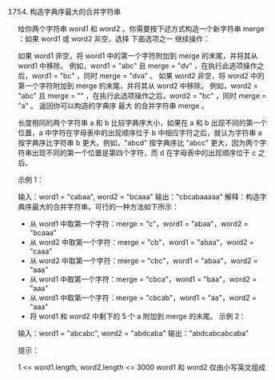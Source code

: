 1754. 构造字典序最大的合并字符串

给你两个字符串 word1 和 word2 。你需要按下述方式构造一个新字符串 merge ：如果 word1 或 word2 非空，选择 下面选项之一 继续操作：

如果 word1 非空，将 word1 中的第一个字符附加到 merge 的末尾，并将其从 word1 中移除。
例如，word1 = "abc" 且 merge = "dv" ，在执行此选项操作之后，word1 = "bc" ，同时 merge = "dva" 。
如果 word2 非空，将 word2 中的第一个字符附加到 merge 的末尾，并将其从 word2 中移除。
例如，word2 = "abc" 且 merge = "" ，在执行此选项操作之后，word2 = "bc" ，同时 merge = "a" 。
返回你可以构造的字典序 最大 的合并字符串 merge 。

长度相同的两个字符串 a 和 b 比较字典序大小，如果在 a 和 b 出现不同的第一个位置，a 中字符在字母表中的出现顺序位于 b 中相应字符之后，就认为字符串 a 按字典序比字符串 b 更大。例如，"abcd" 按字典序比 "abcc" 更大，因为两个字符串出现不同的第一个位置是第四个字符，而 d 在字母表中的出现顺序位于 c 之后。

 

示例 1：

输入：word1 = "cabaa", word2 = "bcaaa"
输出："cbcabaaaaa"
解释：构造字典序最大的合并字符串，可行的一种方法如下所示：
- 从 word1 中取第一个字符：merge = "c"，word1 = "abaa"，word2 = "bcaaa"
- 从 word2 中取第一个字符：merge = "cb"，word1 = "abaa"，word2 = "caaa"
- 从 word2 中取第一个字符：merge = "cbc"，word1 = "abaa"，word2 = "aaa"
- 从 word1 中取第一个字符：merge = "cbca"，word1 = "baa"，word2 = "aaa"
- 从 word1 中取第一个字符：merge = "cbcab"，word1 = "aa"，word2 = "aaa"
- 将 word1 和 word2 中剩下的 5 个 a 附加到 merge 的末尾。
示例 2：

输入：word1 = "abcabc", word2 = "abdcaba"
输出："abdcabcabcaba"
 

提示：

1 <= word1.length, word2.length <= 3000
word1 和 word2 仅由小写英文组成